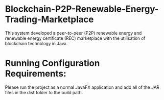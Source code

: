 # Blockchain-P2P-Renewable-Energy-Trading-Marketplace
This system developed a peer-to-peer (P2P) renewable energy and renewable energy certificate (REC) marketplace with the utilisation of blockchain technology in Java.

# Running Configuration Requirements:
Please run the project as a normal JavaFX application and add all of the JAR files in the dist folder to the build path.